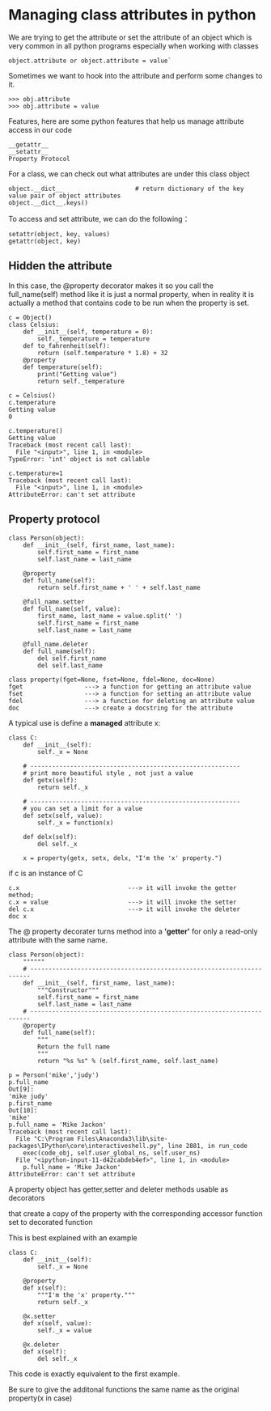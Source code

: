 # Managing class attributes in python
We are trying to get the attribute or set the attribute of an object which is very common in all python programs
especially when working with classes
```
object.attribute or object.attribute = value`
```

Sometimes we want to hook into the attribute and perform some changes to it.
```
>>> obj.attribute
>>> obj.attribute = value
```
Features, here are some python features that help us manage attribute access in our code
```
__getattr__ 
__setattr__
Property Protocol
```
For a class, we can check out what attributes are under this class object

```
object.__dict__                    # return dictionary of the key value pair of object attributes
object.__dict__.keys()
```
To access and set attribute, we can do the following：
```
setattr(object, key, values)
getattr(object, key)
```
## Hidden the attribute
In this case, the @property decorator makes it so you call the full_name(self) method like it is just a normal property, when in reality it is actually a method that contains code to be run when the property is set.
```
c = Object()
class Celsius:
    def __init__(self, temperature = 0):
        self._temperature = temperature
    def to_fahrenheit(self):
        return (self.temperature * 1.8) + 32
    @property
    def temperature(self):
        print("Getting value")
        return self._temperature
```
```
c = Celsius()
c.temperature
Getting value
0

c.temperature()
Getting value
Traceback (most recent call last):
  File "<input>", line 1, in <module>
TypeError: 'int' object is not callable

c.temperature=1
Traceback (most recent call last):
  File "<input>", line 1, in <module>
AttributeError: can't set attribute
```


## Property protocol
```
class Person(object):  
    def __init__(self, first_name, last_name):
        self.first_name = first_name
        self.last_name = last_name

    @property
    def full_name(self):
        return self.first_name + ' ' + self.last_name

    @full_name.setter
    def full_name(self, value):
        first_name, last_name = value.split(' ')
        self.first_name = first_name
        self.last_name = last_name

    @full_name.deleter
    def full_name(self):
        del self.first_name
        del self.last_name
```


```
class property(fget=None, fset=None, fdel=None, doc=None)
fget                 ---> a function for getting an attribute value
fset                 ---> a function for setting an attribute value
fdel                 ---> a function for deleting an attribute value
doc                  ---> create a docstring for the attribute
```
A typical use is define a **managed** attribute x:
```
class C:
    def __init__(self):
        self._x = None
        
    # ----------------------------------------------------------
    # print more beautiful style , not just a value
    def getx(self):
        return self._x
        
    # ----------------------------------------------------------
    # you can set a limit for a value
    def setx(self, value):
        self._x = function(x)

    def delx(self):
        del self._x

    x = property(getx, setx, delx, "I'm the 'x' property.")

```
if c is an instance of C  
```
c.x                              ---> it will invoke the getter method;
c.x = value                      ---> it will invoke the setter
del c.x                          ---> it will invoke the deleter
doc x                            
```

The  @ property  decorater turns method into a **'getter'** for only a read-only attribute with the same name.

```
class Person(object):
    """"""
    # ----------------------------------------------------------------------
    def __init__(self, first_name, last_name):
        """Constructor"""
        self.first_name = first_name
        self.last_name = last_name
    # ----------------------------------------------------------------------
    @property
    def full_name(self):
        """
        Return the full name
        """
        return "%s %s" % (self.first_name, self.last_name)
```
```
p = Person('mike','judy')
p.full_name
Out[9]: 
'mike judy'
p.first_name
Out[10]: 
'mike'
p.full_name = 'Mike Jackon'
Traceback (most recent call last):
  File "C:\Program Files\Anaconda3\lib\site-packages\IPython\core\interactiveshell.py", line 2881, in run_code
    exec(code_obj, self.user_global_ns, self.user_ns)
  File "<ipython-input-11-d42cabdeb4ef>", line 1, in <module>
    p.full_name = 'Mike Jackon'
AttributeError: can't set attribute

```
A property object has getter,setter and deleter methods usable as decorators

that create a copy of the property with the corresponding accessor function set to decorated function

This is best explained with an example
```
class C:
    def __init__(self):
        self._x = None

    @property
    def x(self):
        """I'm the 'x' property."""
        return self._x

    @x.setter
    def x(self, value):
        self._x = value

    @x.deleter
    def x(self):
        del self._x

```
This code is exactly equivalent to the first example.

Be sure to give the additonal functions  the same name as the original property(x in case)







